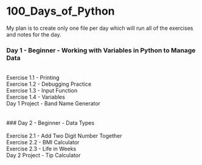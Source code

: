 # 100_Days_of_Python <br />
My plan is to create only one file per day which will run all of the exercises and notes for the day.

### Day 1 - Beginner - Working with Variables in Python to Manage Data <br />
<br />
Exercise 1.1 - Printing <br />
Exercise 1.2 - Debugging Practice <br />
Exercise 1.3 - Input Function <br />
Exercise 1.4 - Variables <br />
Day 1 Project - Band Name Generator <br />
<br />
<br />
### Day 2 - Beginner - Data Types <br />
<br />
Exercise 2.1 - Add Two Digit Number Together<br />
Exercise 2.2 - BMI Calculator<br />
Exercise 2.3 - Life in Weeks<br />
Day 2 Project - Tip Calculator<br />
<br />
<br />
